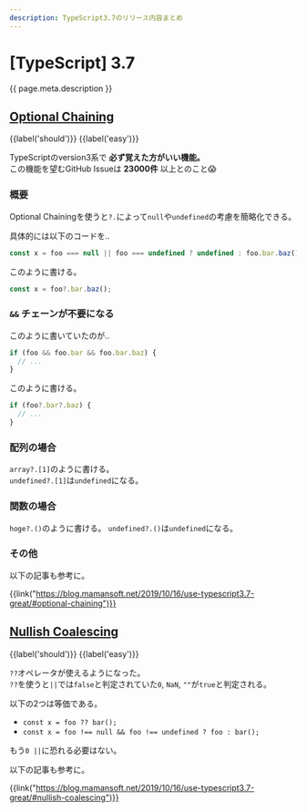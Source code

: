 ```yaml
---
description: TypeScript3.7のリリース内容まとめ
---
```


# [TypeScript] 3.7

{{ page.meta.description }}


## [Optional Chaining]

[Optional Chaining]: https://www.typescriptlang.org/docs/handbook/release-notes/typescript-3-7.html#optional-chaining

{{label('should')}} {{label('easy')}}

TypeScriptのversion3系で **必ず覚えた方がいい機能。**  
この機能を望むGitHub Issueは **23000件** 以上とのこと😱

### 概要

Optional Chainingを使うと`?.`によって`null`や`undefined`の考慮を簡略化できる。

具体的には以下のコードを..

```typescript
const x = foo === null || foo === undefined ? undefined : foo.bar.baz();
```

このように書ける。

```typescript
const x = foo?.bar.baz();
```

### `&&` チェーンが不要になる

このように書いていたのが..

```typescript
if (foo && foo.bar && foo.bar.baz) {
  // ...
}
```

このように書ける。

```typescript
if (foo?.bar?.baz) {
  // ...
}
```

### 配列の場合

`array?.[1]`のように書ける。  
`undefined?.[1]`は`undefined`になる。

### 関数の場合

`hoge?.()`のように書ける。
`undefined?.()`は`undefined`になる。

### その他

以下の記事も参考に。

{{link("https://blog.mamansoft.net/2019/10/16/use-typescript3.7-great/#optional-chaining")}}


## [Nullish Coalescing]

[Nullish Coalescing]: https://www.typescriptlang.org/docs/handbook/release-notes/typescript-3-7.html#nullish-coalescing

{{label('should')}} {{label('easy')}}

`??`オペレータが使えるようになった。  
`??`を使うと`||`では`false`と判定されていた`0`, `NaN`, `""`が`true`と判定される。

以下の2つは等価である。

* `const x = foo ?? bar();`
* `const x = foo !== null && foo !== undefined ? foo : bar();`

もう`0 ||`に恐れる必要はない。

以下の記事も参考に。

{{link("https://blog.mamansoft.net/2019/10/16/use-typescript3.7-great/#nullish-coalescing")}}

